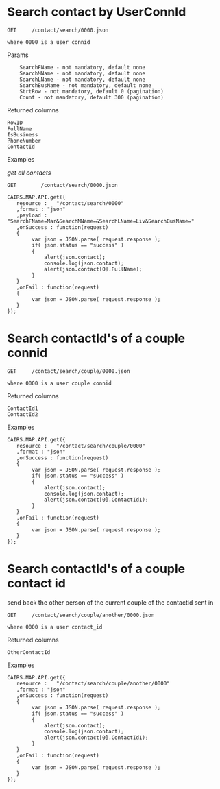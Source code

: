 # Search contact by UserConnId

	GET		/contact/search/0000.json

	where 0000 is a user connid
	
Params
	
		SearchFName - not mandatory, default none
		SearchMName - not mandatory, default none
		SearchLName - not mandatory, default none
		SearchBusName - not mandatory, default none
		StrtRow - not mandatory, default 0 (pagination)
		Count - not mandatory, default 300 (pagination)

Returned columns

	RowID
	FullName
	IsBusiness
	PhoneNumber
	ContactId

Examples

*get all contacts*

	GET        /contact/search/0000.json
	
	CAIRS.MAP.API.get({
	   resource : 	"/contact/search/0000" 
	   ,format : "json" 
	   ,payload : "SearchFName=Mar&SearchMName=&SearchLName=Liv&SearchBusName="
	   ,onSuccess : function(request)
	   { 
			var json = JSON.parse( request.response );
			if( json.status == "success" )	
			{
				alert(json.contact);
				console.log(json.contact);
				alert(json.contact[0].FullName);
			}
	   }
	   ,onFail : function(request)
	   {
			var json = JSON.parse( request.response );
	   }
	});


# Search contactId's of a couple connid

	GET		/contact/search/couple/0000.json

	where 0000 is a user couple connid
	


Returned columns

	ContactId1
	ContactId2

Examples

	CAIRS.MAP.API.get({
	   resource : 	"/contact/search/couple/0000" 
	   ,format : "json" 
	   ,onSuccess : function(request)
	   { 
			var json = JSON.parse( request.response );
			if( json.status == "success" )	
			{
				alert(json.contact);
				console.log(json.contact);
				alert(json.contact[0].ContactId1);
			}
	   }
	   ,onFail : function(request)
	   {
			var json = JSON.parse( request.response );
	   }
	});



# Search contactId's of a couple contact id

send back the other person of the current couple of the contactid sent in

	GET		/contact/search/couple/another/0000.json

	where 0000 is a user contact_id
	


Returned columns

	OtherContactId

Examples

	CAIRS.MAP.API.get({
	   resource : 	"/contact/search/couple/another/0000" 
	   ,format : "json" 
	   ,onSuccess : function(request)
	   { 
			var json = JSON.parse( request.response );
			if( json.status == "success" )	
			{
				alert(json.contact);
				console.log(json.contact);
				alert(json.contact[0].ContactId1);
			}
	   }
	   ,onFail : function(request)
	   {
			var json = JSON.parse( request.response );
	   }
	});
